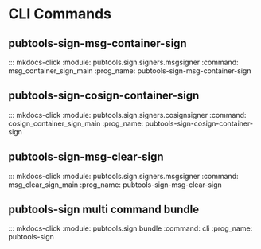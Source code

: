 # CLI Commands

## pubtools-sign-msg-container-sign
::: mkdocs-click
    :module: pubtools.sign.signers.msgsigner
    :command: msg_container_sign_main
    :prog_name: pubtools-sign-msg-container-sign

## pubtools-sign-cosign-container-sign
::: mkdocs-click
    :module: pubtools.sign.signers.cosignsigner
    :command: cosign_container_sign_main
    :prog_name: pubtools-sign-cosign-container-sign

## pubtools-sign-msg-clear-sign
::: mkdocs-click
    :module: pubtools.sign.signers.msgsigner
    :command: msg_clear_sign_main
    :prog_name: pubtools-sign-msg-clear-sign

## pubtools-sign multi command bundle
::: mkdocs-click
    :module: pubtools.sign.bundle
    :command: cli
    :prog_name: pubtools-sign
